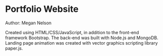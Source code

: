 <h1>Portfolio Website</h2>
<p>Author: Megan Nelson</p>

Created using HTML/CSS/JavaScript, in addition to the front-end framework Bootstrap. The back-end was built with Node.js and MongoDB. Landing page animation was created with vector graphics scripting library paper.js. 
